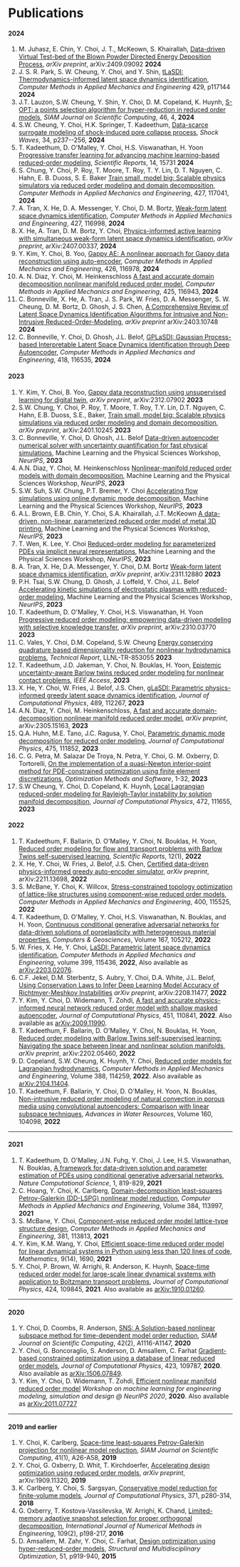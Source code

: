 # Publications

#### 2024
  1. M. Juhasz, E. Chin, Y. Choi, J. T., McKeown, S. Khairallah, [Data-driven Virtual Test-bed of the Blown Powder Directed Energy Deposition Process](https://arxiv.org/pdf/2409.09092), *arXiv preprint*, arXiv:2409.09092 **2024**
  1. J. S. R. Park, S. W. Cheung, Y. Choi, and Y. Shin, [tLaSDI: Thermodynamics-informed latent space dynamics identification](https://doi.org/10.1016/j.cma.2024.117144), *Computer Methods in Applied Mechanics and Engineering* 429, p117144 **2024**
  1. J.T. Lauzon, S.W. Cheung, Y. Shin, Y. Choi, D. M. Copeland, K. Huynh, [S-OPT: a points selection algorithm for hyper-reduction in reduced order models](https://doi.org/10.1137/22M1484018), *SIAM Journal on Scientific Computing*, 46, 4, **2024**
  1. S.W. Cheung, Y. Choi, H.K. Springer, T. Kadeethum, [Data-scarce surrogate modeling of shock-induced pore collapse process](https://link.springer.com/article/10.1007/s00193-024-01177-2), *Shock Waves*, 34, p237--256, **2024**
  1. T. Kadeethum, D. O'Malley, Y. Choi, H.S. Viswanathan, H. Yoon [Progressive transfer learning for advancing machine learning-based reduced-order modeling](https://www.nature.com/articles/s41598-024-64778-y), *Scientific Reports*, 14, 15731 **2024**
  1. S. Chung, Y. Choi, P. Roy, T. Moore, T. Roy, T. Y. Lin, D. T. Nguyen, C. Hahn, E. B. Duoss, S. E. Baker [Train small, model big: Scalable physics simulators via reduced order modeling and domain decomposition](https://doi.org/10.1016/j.cma.2024.117041), *Computer Methods in Applied Mechanics and Engineering*, 427, 117041, **2024**
  1. A. Tran, X. He, D. A. Messenger, Y. Choi, D. M. Bortz, [Weak-form latent space dynamics identification](https://doi.org/10.1016/j.cma.2024.116998), *Computer Methods in Applied Mechanics and Engineering*, 427, 116998, **2024**
  1. X. He, A. Tran, D. M. Bortz, Y. Choi, [Physics-informed active learning with simultaneous weak-form latent space dynamics identification](https://arxiv.org/pdf/2407.00337), *arXiv preprint*, arXiv:2407.00337, **2024**
  1. Y. Kim, Y. Choi, B. Yoo, [Gappy AE: A nonlinear approach for Gappy data reconstruction using auto-encoder](https://doi.org/10.1016/j.cma.2024.116978), *Computer Methods in Applied Mechanics and Engineering*, 426, 116978, **2024**
  1. A. N. Diaz, Y. Choi, M. Heinkenschloss [A fast and accurate domain decomposition nonlinear manifold reduced order model](https://doi.org/10.1016/j.cma.2024.116943), *Computer Methods in Applied Mechanics and Engineering*, 425, 116943, **2024**
  1. C. Bonneville, X. He, A. Tran, J. S. Park, W. Fries, D. A. Messenger, S. W. Cheung, D. M. Bortz, D. Ghosh, J. S. Chen, [A Comprehensive Review of Latent Space Dynamics Identification Algorithms for Intrusive and Non-Intrusive Reduced-Order-Modeling](https://arxiv.org/pdf/2403.10748), *arXiv preprint* arXiv:2403.10748 **2024**
  1. C. Bonneville, Y. Choi, D. Ghosh, J.L. Belof, [GPLaSDI: Gaussian Process-based Interpretable Latent Space Dynamics Identification through Deep Autoencoder](https://doi.org/10.1016/j.cma.2023.116535), *Computer Methods in Applied Mechanics and Engineering*, 418, 116535, **2024**


#### 2023
  1. Y. Kim, Y. Choi, B. Yoo, [Gappy data reconstruction using unsupervised learning for digital twin](https://arxiv.org/pdf/2312.07902), *arXiv preprint*, arXiv:2312.07902 **2023**
  1. S.W. Chung, Y. Choi, P. Roy, T. Moore, T. Roy, T.Y. Lin, D.T. Nguyen, C. Hahn, E.B. Duoss, S.E., Baker, [Train small, model big: Scalable physics simulations via reduced order modeling and domain decomposition](https://arxiv.org/pdf/2401.10245.pdf), *arXiv preprint*, arXiv:2401.10245 **2023**
  1. C. Bonneville, Y. Choi, D. Ghosh, J.L. Belof [Data-driven autoencoder numerical solver with uncertainty quantification for fast physical simulations](https://debog.github.io/Files/2023_Bonneville_EtAl_NeurIPS.pdf), Machine Learning and the Physical Sciences Workshop, *NeurIPS*, **2023**
  1. A.N. Diaz, Y. Choi, M. Heinkenschloss [Nonlinear-manifold reduced order models with domain decomposition](https://ml4physicalsciences.github.io/2023/files/NeurIPS_ML4PS_2023_30.pdf), Machine Learning and the Physical Sciences Workshop, *NeurIPS*, **2023**
  1. S.W. Suh, S.W. Chung, P.T. Bremer, Y. Choi [Accelerating flow simulations using online dynamic mode decomposition](https://ml4physicalsciences.github.io/2023/files/NeurIPS_ML4PS_2023_191.pdf), Machine Learning and the Physical Sciences Workshop, *NeurIPS*, **2023**
  1. A.L. Brown, E.B. Chin, Y. Choi, S.A. Khairallah, J.T. McKeown [A data-driven, non-linear, parameterized reduced order model of metal 3D printing](https://ml4physicalsciences.github.io/2023/files/NeurIPS_ML4PS_2023_38.pdf), Machine Learning and the Physical Sciences Workshop, *NeurIPS*, **2023**
  1. T. Wen, K. Lee, Y. Choi [Reduced-order modeling for parameterized PDEs via implicit neural representations](https://ml4physicalsciences.github.io/2023/files/NeurIPS_ML4PS_2023_148.pdf), Machine Learning and the Physical Sciences Workshop, *NeurIPS*, **2023**
  1. A. Tran, X. He, D.A. Messenger, Y. Choi, D.M. Bortz [Weak-form latent space dynamics identification](https://arxiv.org/pdf/2311.12880.pdf), *arXiv preprint*, arXiv:2311.12880 **2023**
  1. P.H. Tsai, S.W. Chung, D. Ghosh, J. Loffeld, Y. Choi, J.L. Belof [Accelerating kinetic simulations of electrostatic plasmas with reduced-order modeling](https://ml4physicalsciences.github.io/2023/files/NeurIPS_ML4PS_2023_171.pdf), Machine Learning and the Physical Sciences Workshop, *NeurIPS*, **2023**
  1. T. Kadeethum, D. O'Malley, Y. Choi, H.S. Viswanathan, H. Yoon [Progressive reduced order modeling: empowering data-driven modeling with selective knowledge transfer](https://arxiv.org/pdf/2310.03770.pdf), *arXiv preprint*, arXiv:2310.03770 **2023**
  1. C. Vales, Y. Choi, D.M. Copeland, S.W. Cheung [Energy conserving quadrature based dimensionality reduction for nonlinear hydrodynamics problems](https://www.osti.gov/servlets/purl/1995059), *Technical Report*, LLNL-TR-853055 **2023**
  1. T. Kadeethum, J.D. Jakeman, Y. Choi, N. Bouklas, H. Yoon, [Epistemic uncertainty-aware Barlow twins reduced order modeling for nonlinear contact problems](https://ieeexplore.ieee.org/abstract/document/10159524), *IEEE Access*, **2023**
  1. X. He, Y. Choi, W. Fries, J. Belof, J.S. Chen, [gLaSDI: Parametric physics-informed greedy latent space dynamics identification](https://www.sciencedirect.com/science/article/abs/pii/S0021999123003625), *Journal of Computational Physics*, 489, 112267, **2023**
  1. A.N. Diaz, Y. Choi, M. Heinkenschloss, [A fast and accurate domain-decomposition nonlinear manifold reduced order model](https://arxiv.org/pdf/2305.15163.pdf), *arXiv preprint*, arXiv:2305.15163, **2023**
  1. Q.A. Huhn, M.E. Tano, J.C. Ragusa, Y. Choi, [Parametric dynamic mode decomposition for reduced order modeling](https://www.sciencedirect.com/science/article/pii/S0021999122009159), *Journal of Computational Physics*, 475, 111852, **2023**
  1. C. G. Petra, M. Salazar De Troya, N. Petra, Y. Choi, G. M. Oxberry, D. Tortorelli, [On the implementation of a quasi-Newton interior-point method for PDE-constrained optimization using finite element discretizations](https://www.tandfonline.com/doi/abs/10.1080/10556788.2022.2117354), *Optimization Methods and Software*, 1-32, **2023**
  1. S.W Cheung, Y. Choi, D. Copeland, K. Huynh, [Local Lagrangian reduced-order modeling for Rayleigh-Taylor instability by solution manifold decomposition](https://www.sciencedirect.com/science/article/pii/S0021999122007185), *Journal of Computational Physics*, 472, 111655, **2023**

#### 2022
  1. T. Kadeethum, F. Ballarin, D. O'Malley, Y. Choi, N. Bouklas, H. Yoon, [Reduced order modeling for flow and transport problems with Barlow Twins self-supervised learning](https://www.nature.com/articles/s41598-022-24545-3), *Scientific Reports*, 12(1), **2022**
  1. X. He, Y. Choi, W. Fries, J. Belof, J.S. Chen, [Certified data-driven physics-informed greedy auto-encoder simulator](https://arxiv.org/pdf/2211.13698.pdf), *arXiv preprint*, arXiv:2211.13698, **2022**
  1. S. McBane, Y. Choi, K. Willcox, [Stress-constrained topology optimization of lattice-like structures using component-wise reduced order models](https://www.sciencedirect.com/science/article/abs/pii/S0045782522005266), *Computer Methods in Applied Mechanics and Engineering*, 400, 115525, **2022**
  1. T. Kadeethum, D. O'Malley, Y. Choi, H.S.  Viswanathan, N. Bouklas, and H. Yoon, [Continuous conditional generative adversarial networks for data-driven solutions of poroelasticity with heterogeneous material properties](https://www.sciencedirect.com/science/article/pii/S0098300422001613?via%3Dihub), *Computers & Geosciences*, Volume 167, 105212, **2022** 
  1. W. Fries, X. He, Y. Choi,  [LaSDI: Parametric latent space dynamics identification](https://www.sciencedirect.com/science/article/pii/S0045782522004807), *Computer Methods in Applied Mechanics and Engineering*, volume 399, 115436, **2022**, Also available as [arXiv:2203.02076](https://arxiv.org/abs/2203.02076).
  1. C.F. Jekel, D.M. Sterbentz, S. Aubry, Y. Choi, D.A. White, J.L. Belof, [Using Conservation Laws to Infer Deep Learning Model Accuracy of Richtmyer-Meshkov Instabilities](https://arxiv.org/pdf/2208.11477.pdf) *arXiv preprint*, arXiv:2208.11477, **2022** 
  1. Y. Kim, Y. Choi, D. Widemann, T. Zohdi, [A fast and accurate physics-informed neural network reduced order model with shallow masked autoencoder](https://www.sciencedirect.com/science/article/pii/S0021999121007361), *Journal of Computational Physics*, 451, 110841, **2022**. Also available as [arXiv:2009.11990](https://arxiv.org/pdf/2009.11990.pdf). 
  1. T. Kadeethum, F. Ballarin, D. O'Malley, Y. Choi, N. Bouklas, H. Yoon, [Reduced order modeling with Barlow Twins self-supervised learning: Navigating the space between linear and nonlinear solution manifolds](https://arxiv.org/pdf/2202.05460v1.pdf), *arXiv preprint*, arXiv:2202.05460, **2022**
  1. D. Copeland, S.W. Cheung, K. Huynh, Y. Choi, [Reduced order models for Lagrangian hydrodynamics](https://www.sciencedirect.com/science/article/pii/S0045782521005739), *Computer Methods in Applied Mechanics and Engineering*, Volume 388, 114259, **2022**. Also available as [arXiv:2104.11404](https://arxiv.org/pdf/2104.11404.pdf).
  1. T. Kadeethum, F. Ballarin, Y. Choi, D. O'Malley, H. Yoon, N. Bouklas, [Non-intrusive reduced order modeling of natural convection in porous media using convolutional autoencoders: Comparison with linear subspace techniques](https://www.sciencedirect.com/science/article/pii/S0309170821002499), *Advances in Water Resources*, Volume 160, 104098, **2022**

---

#### 2021
  1. T. Kadeethum, D. O'Malley, J.N. Fuhg, Y. Choi, J. Lee, H.S. Viswanathan, N. Bouklas, [A framework for data-driven solution and parameter estimation of PDEs using conditional generative adversarial networks](https://www.nature.com/articles/s43588-021-00171-3), *Nature Computational Science*, 1, 819-829, **2021**
  1. C. Hoang, Y. Choi, K. Carlberg, [Domain-decomposition least-squares Petrov-Galerkin (DD-LSPG) nonlinear model reduction](https://www.sciencedirect.com/science/article/pii/S0045782521003285), *Computer Methods in Applied Mechanics and Engineering*, Volume 384, 113997, **2021**
  1. S. McBane, Y. Choi, [Component-wise reduced order model lattice-type structure design](https://www.sciencedirect.com/science/article/pii/S0045782521001493), *Computer Methods in Applied Mechanics and Engineering*, 381, 113813, **2021**
  1. Y. Kim, K.M. Wang, Y. Choi, [Efficient space-time reduced order model for linear dynamical systems in Python using less than 120 lines of code](https://www.mdpi.com/2227-7390/9/14/1690), *Mathematics*, 9(14), 1690, **2021** 
  1. Y. Choi, P. Brown, W. Arrighi, R. Anderson, K. Huynh, [Space-time reduced order model for large-scale linear dynamical systems with application to Boltzmann transport problems](https://www.sciencedirect.com/science/article/pii/S0021999120306197), *Journal of Computational Physics*, 424, 109845, **2021**. Also available as [arXiv:1910.01260](https://arxiv.org/pdf/1910.01260.pdf).

---

#### 2020 
  1. Y. Choi, D. Coombs, R. Anderson, [SNS: A Solution-based nonlinear subspace method for time-dependent model order reduction](https://epubs.siam.org/doi/abs/10.1137/19M1242963), *SIAM Journal on Scientific Computing*, 42(2), A1116-A1147, **2020**
  1. Y. Choi, G. Boncoraglio, S. Anderson, D. Amsallem, C. Farhat [Gradient-based constrained optimization using a database of linear reduced order models](https://www.sciencedirect.com/science/article/pii/S0021999120305611), *Journal of Computational Physics*, 423, 109787, **2020**. Also available as [arXiv:1506.07849](https://arxiv.org/pdf/1506.07849.pdf).
  1. Y. Kim, Y. Choi, D. Widemann, T. Zohdi, [Efficient nonlinear manifold reduced order model](https://ml4eng.github.io/camera_readys/10.pdf) *Workshop on machine learning for engineering modeling, simulation and design @ NeurIPS 2020*, **2020**. Also available as [arXiv:2011.07727](https://arxiv.org/abs/2011.07727)

----

#### 2019 and earlier
  1. Y. Choi, K. Carlberg, [Space-time least-squares Petrov-Galerkin projection for nonlinear model reduction](https://epubs.siam.org/doi/abs/10.1137/17M1120531), *SIAM Journal on Scientific Computing*, 41(1), A26-A58, **2019**
  1. Y. Choi, G. Oxberry, D. Whit, T. Kirchdoerfer, [Accelerating design optimization using reduced order models](https://arxiv.org/pdf/1909.11320.pdf), *arXiv preprint*, arXiv:1909.11320, **2019**
  1. K. Carlberg, Y. Choi, S. Sargsyan, [Conservative model reduction for finite-volume models](https://www.sciencedirect.com/science/article/pii/S002199911830319X), *Journal of Computational Physics*, 371, p280-314, **2018**
  1. G. Oxberry, T. Kostova-Vassilevska, W. Arrighi, K. Chand, [Limited-memory adaptive snapshot selection for proper orthogonal decomposition](https://onlinelibrary.wiley.com/doi/full/10.1002/nme.5283), *International Journal of Numerical Methods in Engineering*, 109(2), p198-217, **2016**
  1. D. Amsallem, M. Zahr, Y. Choi, C. Farhat, [Design optimization using hyper-reduced-order models](https://link.springer.com/article/10.1007/s00158-014-1183-y), *Structural and Multidisciplinary Optimization*, 51, p919-940, **2015**

<script type="text/x-mathjax-config">MathJax.Hub.Config({TeX: {equationNumbers: {autoNumber: "all"}}, tex2jax: {inlineMath: [['$','$']]}});</script>
<script type="text/javascript" src="https://cdnjs.cloudflare.com/ajax/libs/mathjax/2.7.2/MathJax.js?config=TeX-AMS_HTML"></script>

